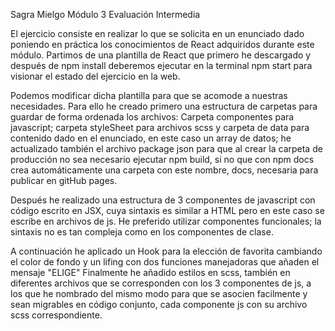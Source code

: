 Sagra Mielgo Módulo 3 Evaluación Intermedia

El ejercicio consiste en realizar lo que se solicita en un enunciado dado poniendo en práctica los conocimientos de React adquiridos durante este módulo.
Partimos de una plantilla de React que primero he descargado y después de npm install deberemos ejecutar en la terminal npm start para visionar el estado del ejercicio en la web.

Podemos modificar dicha plantilla para que se acomode a nuestras necesidades.
Para ello he creado primero una estructura de carpetas para guardar de forma ordenada los archivos:
Carpeta componentes para javascript; carpeta styleSheet para archivos scss y carpeta de data para contenido dado en el enunciado, en este caso un array de datos; he actualizado también el archivo package json para que al crear la carpeta de producción no sea necesario ejecutar npm build, si no que con npm docs crea automáticamente una carpeta con este nombre, docs, necesaria para publicar en gitHub pages.

Después he realizado una estructura de 3 componentes de javascript con código escrito en JSX, cuya sintaxis es similar a HTML pero en este caso se escribe en archivos de js.
He preferido utilizar componentes funcionales; la sintaxis no es tan compleja como en los componentes de clase.

A continuación he aplicado un Hook para la elección de favorita cambiando el color de fondo y un lifing con dos funciones manejadoras que añaden el mensaje "ELIGE"
Finalmente he añadido estilos en scss, también en diferentes archivos que se corresponden con los 3 componentes de js, a los que he nombrado del mismo modo para que se asocien facilmente y sean migrables en código conjunto, cada componente js con su archivo scss correspondiente.
